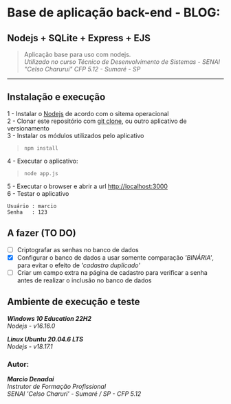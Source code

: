 # Base de aplicação back-end - BLOG:  
## Nodejs + SQLite + Express + EJS
>Aplicação base para uso com nodejs.  
>_Utilizado no curso Técnico de Desenvolvimento de Sistemas - SENAI "Celso Charurui" CFP 5.12 - Sumaré - SP_  
---  
## Instalação e execução
1 - Instalar o [Nodejs](https://nodejs.org/en/download) de acordo com o sitema operacional  
2 - Clonar este repositório com [git clone](https://github.com/DenadaiSenai/LoginSQLite.git), ou outro aplicativo de versionamento  
3 - Instalar os módulos utilizados pelo aplicativo
>```npm install```  

4 - Executar o aplicativo:
>```node app.js```

5 - Executar o browser e abrir a url [http://localhost:3000](http://localhost:3000)  
6 - Testar o aplicativo
```  
Usuário : marcio
Senha   : 123
```
## A fazer (TO DO)
- [ ] Criptografar as senhas no banco de dados  
- [X] Configurar o banco de dados a usar somente comparação _'BINÁRIA'_, para evitar o efeito de _'cadastro duplicado'_  
- [ ] Criar um campo extra na página de cadastro para verificar a senha antes de realizar o inclusão no banco de dados

## Ambiente de execução e teste
***Windows 10 Education 22H2***  
_Nodejs - v16.16.0_  

***Linux Ubuntu 20.04.6 LTS***  
_Nodejs - v18.17.1_  

### Autor:
***Marcio Denadai***  
_Instrutor de Formação Profissional_  
_SENAI 'Celso Charuri' - Sumaré / SP - CFP 5.12_  
